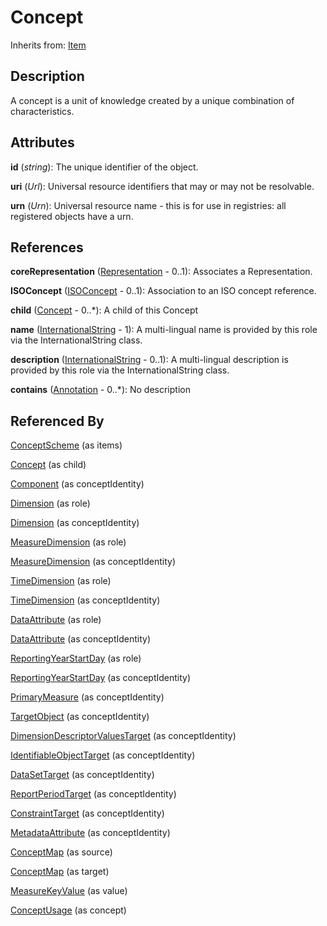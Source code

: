 
# Concept

Inherits from: [Item](../Base/Item.md)



## Description

A concept is a unit of knowledge created by a unique combination of characteristics.


## Attributes

**id** (*string*): The unique identifier of the object.

**uri** (*Url*): Universal resource identifiers that may or may not be resolvable.

**urn** (*Urn*): Universal resource name - this is for use in registries: all registered objects have a urn.



## References

**coreRepresentation** ([Representation](../Base/Representation.md) - 0..1): Associates a Representation.

**ISOConcept** ([ISOConcept](ISOConcept.md) - 0..1): Association to an ISO concept reference.

**child** ([Concept](Concept.md) - 0..*): A child of this Concept

**name** ([InternationalString](../Base/InternationalString.md) - 1): A multi-lingual name is provided by this role via the InternationalString class.

**description** ([InternationalString](../Base/InternationalString.md) - 0..1): A multi-lingual description is provided by this role via the InternationalString class.

**contains** ([Annotation](../Base/Annotation.md) - 0..*): No description



## Referenced By

[ConceptScheme](ConceptScheme.md) (as items)

[Concept](Concept.md) (as child)

[Component](../Base/Component.md) (as conceptIdentity)

[Dimension](../DataStructureDefinitions/Dimension.md) (as role)

[Dimension](../DataStructureDefinitions/Dimension.md) (as conceptIdentity)

[MeasureDimension](../DataStructureDefinitions/MeasureDimension.md) (as role)

[MeasureDimension](../DataStructureDefinitions/MeasureDimension.md) (as conceptIdentity)

[TimeDimension](../DataStructureDefinitions/TimeDimension.md) (as role)

[TimeDimension](../DataStructureDefinitions/TimeDimension.md) (as conceptIdentity)

[DataAttribute](../DataStructureDefinitions/DataAttribute.md) (as role)

[DataAttribute](../DataStructureDefinitions/DataAttribute.md) (as conceptIdentity)

[ReportingYearStartDay](../DataStructureDefinitions/ReportingYearStartDay.md) (as role)

[ReportingYearStartDay](../DataStructureDefinitions/ReportingYearStartDay.md) (as conceptIdentity)

[PrimaryMeasure](../DataStructureDefinitions/PrimaryMeasure.md) (as conceptIdentity)

[TargetObject](../MetadataStructureDefinitions/TargetObject.md) (as conceptIdentity)

[DimensionDescriptorValuesTarget](../MetadataStructureDefinitions/DimensionDescriptorValuesTarget.md) (as conceptIdentity)

[IdentifiableObjectTarget](../MetadataStructureDefinitions/IdentifiableObjectTarget.md) (as conceptIdentity)

[DataSetTarget](../MetadataStructureDefinitions/DataSetTarget.md) (as conceptIdentity)

[ReportPeriodTarget](../MetadataStructureDefinitions/ReportPeriodTarget.md) (as conceptIdentity)

[ConstraintTarget](../MetadataStructureDefinitions/ConstraintTarget.md) (as conceptIdentity)

[MetadataAttribute](../MetadataStructureDefinitions/MetadataAttribute.md) (as conceptIdentity)

[ConceptMap](../ItemSchemeMaps/ConceptMap.md) (as source)

[ConceptMap](../ItemSchemeMaps/ConceptMap.md) (as target)

[MeasureKeyValue](../DataStructureDefinitions/MeasureKeyValue.md) (as value)

[ConceptUsage](../MetadataStructureDefinitions/ConceptUsage.md) (as concept)


